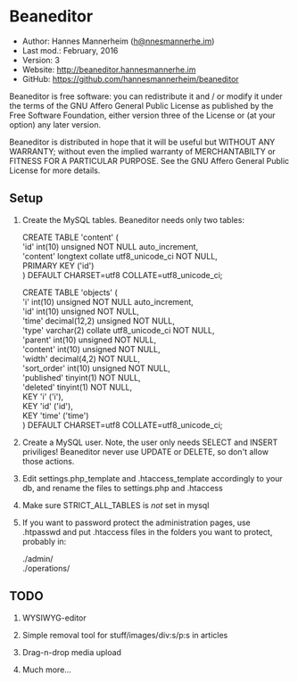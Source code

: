 Beaneditor
==========================================

* Author:    Hannes Mannerheim (<h@nnesmannerhe.im>)
* Last mod.: February, 2016
* Version:   3
* Website:   <http://beaneditor.hannesmannerhe.im>
* GitHub:    <https://github.com/hannesmannerheim/beaneditor>

Beaneditor is free software:  you can redistribute it and / or modify it
under the terms of the GNU Affero General Public License as published by
the Free Software Foundation, either version three of the License or (at
your option) any later version.

Beaneditor is distributed in hope that it will be useful but WITHOUT ANY
WARRANTY; without even the implied warranty of MERCHANTABILTY or FITNESS
FOR A PARTICULAR PURPOSE.  See the GNU Affero General Public License for
more details.

Setup
-----

1. Create the MySQL tables. Beaneditor needs only two tables:

	CREATE TABLE 'content' (  
	  'id' int(10) unsigned NOT NULL auto_increment,  
	  'content' longtext collate utf8_unicode_ci NOT NULL,  
	  PRIMARY KEY  ('id')  
	) DEFAULT CHARSET=utf8 COLLATE=utf8_unicode_ci;  
	  
	CREATE TABLE 'objects' (  
	  'i' int(10) unsigned NOT NULL auto_increment,  
	  'id' int(10) unsigned NOT NULL,  
	  'time' decimal(12,2) unsigned NOT NULL,  
	  'type' varchar(2) collate utf8_unicode_ci NOT NULL,  
	  'parent' int(10) unsigned NOT NULL,  
	  'content' int(10) unsigned NOT NULL,  
	  'width' decimal(4,2) NOT NULL,  
	  'sort_order' int(10) unsigned NOT NULL,  
	  'published' tinyint(1) NOT NULL,  
	  'deleted' tinyint(1) NOT NULL,  
	  KEY 'i' ('i'),  
	  KEY 'id' ('id'),  
	  KEY 'time' ('time')  
	) DEFAULT CHARSET=utf8 COLLATE=utf8_unicode_ci;  

2. Create a MySQL user. Note, the user only needs SELECT and INSERT priviliges! 
Beaneditor never use UPDATE or DELETE, so don't allow those actions. 

3. Edit settings.php_template and .htaccess_template accordingly to your db, and
rename the files to settings.php and .htaccess

4. Make sure STRICT_ALL_TABLES is _not_ set in mysql

5. If you want to password protect the administration pages, use .htpasswd and 
put .htaccess files in the folders you want to protect, probably in:
   
	./admin/  
	./operations/
   

TODO
----

1. WYSIWYG-editor

2. Simple removal tool for stuff/images/div:s/p:s in articles

3. Drag-n-drop media upload

4. Much more...